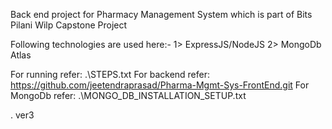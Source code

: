 Back end project for Pharmacy Management System which is part of Bits Pilani Wilp Capstone Project

Following technologies are used here:-
1> ExpressJS/NodeJS
2> MongoDb Atlas


For running refer: .\STEPS.txt
For backend refer:  https://github.com/jeetendraprasad/Pharma-Mgmt-Sys-FrontEnd.git
For MongoDb refer: .\MONGO_DB_INSTALLATION_SETUP.txt

.
ver3
